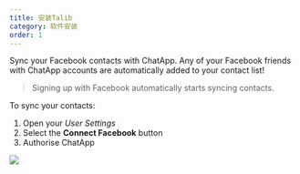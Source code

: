 ```yaml
---
title: 安装Talib
category: 软件安装
order: 1
---
```


Sync your Facebook contacts with ChatApp. Any of your Facebook friends with ChatApp accounts are automatically added to your contact list!

> Signing up with Facebook automatically starts syncing contacts.

To sync your contacts:

1. Open your *User Settings*
2. Select the **Connect Facebook** button
3. Authorise ChatApp

![](//placehold.it/800x600)